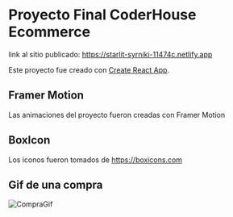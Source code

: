 # Proyecto Final CoderHouse Ecommerce

link al sitio publicado: https://starlit-syrniki-11474c.netlify.app

Este proyecto fue creado con [Create React App](https://github.com/facebook/create-react-app).

## Framer Motion

Las animaciones del proyecto fueron creadas con Framer Motion

## BoxIcon

Los iconos fueron tomados de https://boxicons.com

## Gif de una compra

![CompraGif](https://user-images.githubusercontent.com/71514390/173478207-82212a7d-d59d-40f1-b677-09ffff00ba4b.gif)



